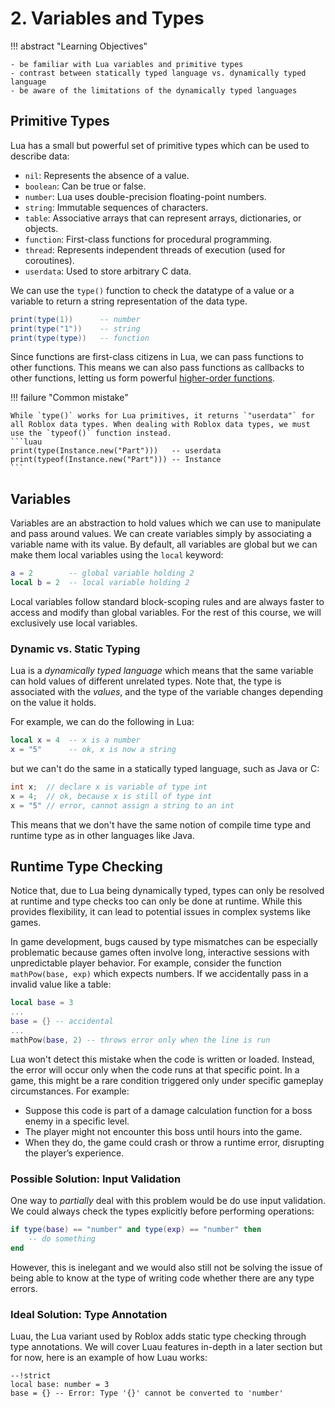 # 2. Variables and Types

!!! abstract "Learning Objectives"

    - be familiar with Lua variables and primitive types
    - contrast between statically typed language vs. dynamically typed language
    - be aware of the limitations of the dynamically typed languages

## Primitive Types

Lua has a small but powerful set of primitive types which can be used to describe data:

- `nil`: Represents the absence of a value.
- `boolean`: Can be true or false.
- `number`: Lua uses double-precision floating-point numbers.
- `string`: Immutable sequences of characters.
- `table`: Associative arrays that can represent arrays, dictionaries, or objects.
- `function`: First-class functions for procedural programming.
- `thread`: Represents independent threads of execution (used for coroutines).
- `userdata`: Used to store arbitrary C data.

We can use the `type()` function to check the datatype of a value or a variable to return a string representation of the data type.

```lua
print(type(1))      -- number
print(type("1"))    -- string
print(type(type))   -- function
```

Since functions are first-class citizens in Lua, we can pass functions to other functions. This means we can also pass functions as callbacks to other functions, letting us form powerful [higher-order functions](https://en.wikipedia.org/wiki/Higher-order_function).

!!! failure "Common mistake"

    While `type()` works for Lua primitives, it returns `"userdata"` for all Roblox data types. When dealing with Roblox data types, we must use the `typeof()` function instead.
    ```luau
    print(type(Instance.new("Part")))   -- userdata
    print(typeof(Instance.new("Part"))) -- Instance
    ```

## Variables

Variables are an abstraction to hold values which we can use to manipulate and pass around values. We can create variables simply by associating a variable name with its value. By default, all variables are global but we can make them local variables using the `local` keyword:

```lua
a = 2        -- global variable holding 2
local b = 2  -- local variable holding 2
```

Local variables follow standard block-scoping rules and are always faster to access and modify than global variables. For the rest of this course, we will exclusively use local variables.

### Dynamic vs. Static Typing

Lua is a _dynamically typed language_ which means that the same variable can hold values of different unrelated types. Note that, the type is associated with the _values_, and the type of the variable changes depending on the value it holds.

For example, we can do the following in Lua:

```lua
local x = 4  -- x is a number
x = "5"      -- ok, x is now a string
```

but we can't do the same in a statically typed language, such as Java or C:

```java
int x;  // declare x is variable of type int
x = 4;  // ok, because x is still of type int
x = "5" // error, cannot assign a string to an int
```

This means that we don't have the same notion of compile time type and runtime type as in other languages like Java.

## Runtime Type Checking

Notice that, due to Lua being dynamically typed, types can only be resolved at runtime and type checks too can only be done at runtime. While this provides flexibility, it can lead to potential issues in complex systems like games.

In game development, bugs caused by type mismatches can be especially problematic because games often involve long, interactive sessions with unpredictable player behavior. For example, consider the function `mathPow(base, exp)` which expects numbers. If we accidentally pass in a invalid value like a table:

```lua
local base = 3
...
base = {} -- accidental
...
mathPow(base, 2) -- throws error only when the line is run
```

Lua won't detect this mistake when the code is written or loaded. Instead, the error will occur only when the code runs at that specific point. In a game, this might be a rare condition triggered only under specific gameplay circumstances. For example:

- Suppose this code is part of a damage calculation function for a boss enemy in a specific level.
- The player might not encounter this boss until hours into the game.
- When they do, the game could crash or throw a runtime error, disrupting the player’s experience.

### Possible Solution: Input Validation

One way to _partially_ deal with this problem would be do use input validation. We could always check the types explicitly before performing operations:

```lua
if type(base) == "number" and type(exp) == "number" then
    -- do something
end
```

However, this is inelegant and we would also still not be solving the issue of being able to know at the type of writing code whether there are any type errors.

### Ideal Solution: Type Annotation

Luau, the Lua variant used by Roblox adds static type checking through type annotations. We will cover Luau features in-depth in a later section but for now, here is an example of how Luau works:

```luau
--!strict
local base: number = 3
base = {} -- Error: Type '{}' cannot be converted to 'number'

```
